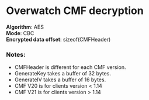 # Overwatch CMF decryption
**Algorithm**: AES  
**Mode**: CBC  
**Encrypted data offset**: sizeof(CMFHeader)

### Notes:
* CMFHeader is different for each CMF version. 
* GenerateKey takes a buffer of 32 bytes.  
* GenerateIV takes a buffer of 16 bytes.  
* CMF V20 is for clients version < 1.14  
* CMF V21 is for clients version > 1.14  

